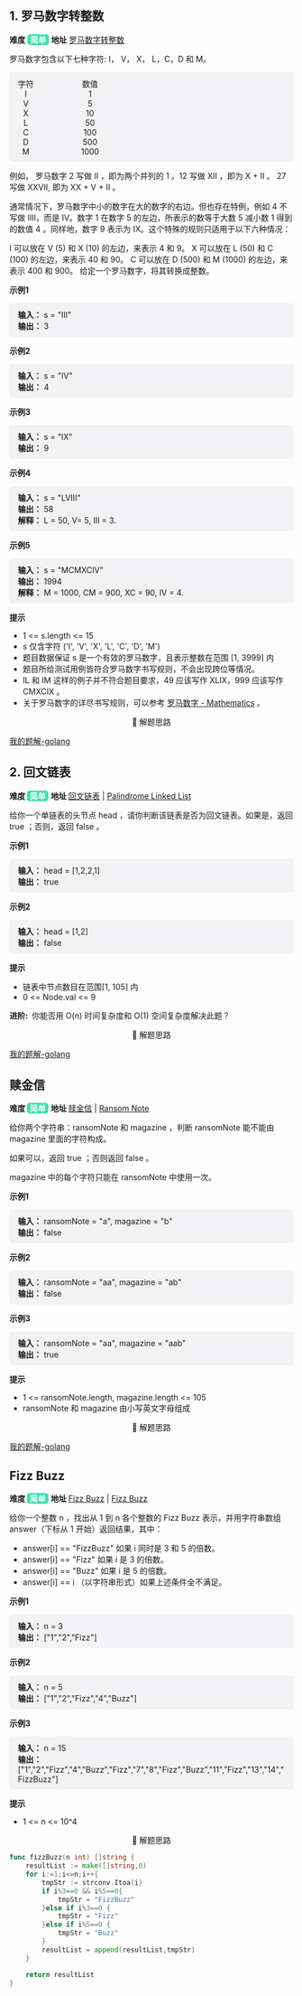 ## 1. 罗马数字转整数

<span style="font-weight:bold;font-size:14px">难度</span> <span style="background:#3de1ad;border-radius:5px;padding:1px 5px;font-weight:bold;color:#ffffff">简单</span>  <span style="font-weight:bold;font-size:14px">地址</span> [罗马数字转整数](https://leetcode.cn/problems/roman-to-integer/)

罗马数字包含以下七种字符: I， V， X， L，C，D 和 M。

<div style="background:#f2f2f4;padding:10px 15px;border-radius:5px;">
<div style="display: inline-block;margin-right: 80px;text-align: center">
    <span>字符</span> <br>
    <span>I</span> <br>
    <span>V</span> <br>
    <span>X</span> <br>
    <span>L</span> <br>
    <span>C</span>  <br>
    <span>D</span>  <br>
    <span>M</span> <br>
</div>
<div style="display: inline-block;text-align: center">
    <span>数值</span>   <br>
    <span>1</span> <br>
    <span>5</span> <br>
    <span>10</span> <br>
    <span>50</span> <br>
    <span>100</span>  <br>
    <span>500</span>  <br>
    <span>1000</span> <br>
</div>
</div>

例如， 罗马数字 2 写做 II ，即为两个并列的 1 。12 写做 XII ，即为 X + II 。 27 写做  XXVII, 即为 XX + V + II 。

通常情况下，罗马数字中小的数字在大的数字的右边。但也存在特例，例如 4 不写做 IIII，而是 IV。数字 1 在数字 5 的左边，所表示的数等于大数 5 减小数 1 得到的数值 4 。同样地，数字 9 表示为 IX。这个特殊的规则只适用于以下六种情况：

I 可以放在 V (5) 和 X (10) 的左边，来表示 4 和 9。
X 可以放在 L (50) 和 C (100) 的左边，来表示 40 和 90。
C 可以放在 D (500) 和 M (1000) 的左边，来表示 400 和 900。
给定一个罗马数字，将其转换成整数。

<span style="font-size:14px;font-weight:bold">示例1</span>

<p style="background:#f2f2f4;padding:10px 15px;border-radius:5px;">
  <span style="font-size:14px;font-weight:bold">输入：</span>
  <span style="font-size:14px;">s = "III"</span>
  <br>
  <span style="font-size:14px;font-weight:bold">输出：</span>
  <span style="font-size:14px;">3</span>
</p>

<span style="font-size:14px;font-weight:bold">示例2</span>

<p style="background:#f2f2f4;padding:10px 15px;border-radius:5px;">
  <span style="font-size:14px;font-weight:bold">输入：</span>
  <span style="font-size:14px;">s = "IV"</span>
  <br>
  <span style="font-size:14px;font-weight:bold">输出：</span>
  <span style="font-size:14px;">4</span>
</p>

<span style="font-size:14px;font-weight:bold">示例3</span>

<p style="background:#f2f2f4;padding:10px 15px;border-radius:5px;">
  <span style="font-size:14px;font-weight:bold">输入：</span>
  <span style="font-size:14px;">s = "IX"</span>
  <br>
  <span style="font-size:14px;font-weight:bold">输出：</span>
  <span style="font-size:14px;">9</span>
</p>

<span style="font-size:14px;font-weight:bold">示例4</span>

<p style="background:#f2f2f4;padding:10px 15px;border-radius:5px;">
  <span style="font-size:14px;font-weight:bold">输入：</span>
  <span style="font-size:14px;">s = "LVIII"</span>
  <br>
  <span style="font-size:14px;font-weight:bold">输出：</span>
  <span style="font-size:14px;">58</span>
  <br>
  <span style="font-size:14px;font-weight:bold">解释：</span>
  <span style="font-size:14px;">L = 50, V= 5, III = 3.</span>
</p>
<span style="font-size:14px;font-weight:bold">示例5</span>

<p style="background:#f2f2f4;padding:10px 15px;border-radius:5px;">
  <span style="font-size:14px;font-weight:bold">输入：</span>
  <span style="font-size:14px;">s = "MCMXCIV"</span>
  <br>
  <span style="font-size:14px;font-weight:bold">输出：</span>
  <span style="font-size:14px;">1994</span>
  <br>
  <span style="font-size:14px;font-weight:bold">解释：</span>
  <span style="font-size:14px;">M = 1000, CM = 900, XC = 90, IV = 4.</span>
</p>

<span style="font-size:14px;font-weight:bold;">提示</span>

<ul>
  <li>1 <= s.length <= 15</li>
  <li>s 仅含字符 ('I', 'V', 'X', 'L', 'C', 'D', 'M')</li>
  <li>题目数据保证 s 是一个有效的罗马数字，且表示整数在范围 [1, 3999] 内</li>
  <li>题目所给测试用例皆符合罗马数字书写规则，不会出现跨位等情况。
</li>
  <li>IL 和 IM 这样的例子并不符合题目要求，49 应该写作 XLIX，999 应该写作 CMXCIX 。</li>
  <li>关于罗马数字的详尽书写规则，可以参考 <a href="https://b2b.partcommunity.com/community/knowledge/zh_CN/detail/10753/%E7%BD%97%E9%A9%AC%E6%95%B0%E5%AD%97#knowledge_article">罗马数字 - Mathematics</a> 。</li>
</ul>
<div style="text-align:center">
  <span>🔑 解题思路</span>
  <p style="display: none">注意 9</p>
</div>

  [我的题解-golang](../golang_code/new_user_list/roman_to_int.go)


## 2. 回文链表

 <span style="font-weight:bold;font-size:14px">难度 </span> <span style="background:#3de1ad;border-radius:5px;padding:1px 5px;font-weight:bold;color:#ffffff">简单</span>  <span style="font-weight:bold;font-size:14px">地址 </span> [回文链表](https://leetcode.cn/problems/palindrome-linked-list/description/) | [Palindrome Linked List](https://leetcode.com/problems/palindrome-linked-list/)

给你一个单链表的头节点 head ，请你判断该链表是否为回文链表。如果是，返回 true ；否则，返回 false 。

<span style="font-size:14px;font-weight:bold;">示例1</span>

<p style="background:#f2f2f4;padding:10px 15px;border-radius:5px">
  <span style="font-size:14px;font-weight:bold">输入：</span>
  <span style="font-size:14px;">head = [1,2,2,1]</span>
  <br>
  <span style="font-size:14px;font-weight:bold">输出：</span>
  <span style="font-size:14px;">true</span>
  <br>
</p>

<span style="font-size:14px;font-weight:bold;">示例2</span>

<p style="background:#f2f2f4;padding:10px 15px;border-radius:5px">
  <span style="font-size:14px;font-weight:bold">输入：</span>
  <span style="font-size:14px;">head = [1,2]</span>
  <br>
  <span style="font-size:14px;font-weight:bold">输出：</span>
  <span style="font-size:14px;">false</span>
  <br>
</p>

<span style="font-size:14px;font-weight:bold;">提示</span>

<ul>
  <li>链表中节点数目在范围[1, 105] 内</li>
  <li>0 <= Node.val <= 9</li>
</ul>

<span style="font-size:14px;font-weight:bold">进阶: </span> <span style="font-size:14px;">你能否用 O(n) 时间复杂度和 O(1) 空间复杂度解决此题？</span>

<div style="text-align:center">
  <span>🔑 解题思路</span>
  <p style="display: none">原地判断</p>
</div>

[我的题解-golang](../golang_code/new_user_list/palindrome_linked_list.go)

## 赎金信
 <span style="font-weight:bold;font-size:14px">难度 </span><span style="background:#3de1ad;border-radius:5px;padding:1px 5px;font-weight:bold;color:#ffffff">简单</span>  <span style="font-weight:bold;font-size:14px">地址 </span>[赎金信](https://leetcode.cn/problems/ransom-note/description/) | [Ransom Note](https://leetcode.com/problems/ransom-note/)

给你两个字符串：ransomNote 和 magazine ，判断 ransomNote 能不能由 magazine 里面的字符构成。

如果可以，返回 true ；否则返回 false 。

magazine 中的每个字符只能在 ransomNote 中使用一次。

<span style="font-size:14px;font-weight:bold;">示例1</span>

<p style="background:#f2f2f4;padding:10px 15px;border-radius:5px">
  <span style="font-size:14px;font-weight:bold">输入：</span>
  <span style="font-size:14px;">ransomNote = "a", magazine = "b"</span>
  <br>
  <span style="font-size:14px;font-weight:bold">输出：</span>
  <span style="font-size:14px;">false</span>
</p>

<span style="font-size:14px;font-weight:bold;">示例2</span>

<p style="background:#f2f2f4;padding:10px 15px;border-radius:5px">
  <span style="font-size:14px;font-weight:bold">输入：</span>
  <span style="font-size:14px;">ransomNote = "aa", magazine = "ab"</span>
  <br>
  <span style="font-size:14px;font-weight:bold">输出：</span>
  <span style="font-size:14px;">false</span>
  <br>
</p>

<span style="font-size:14px;font-weight:bold;">示例3</span>

<p style="background:#f2f2f4;padding:10px 15px;border-radius:5px">
  <span style="font-size:14px;font-weight:bold">输入：</span>
  <span style="font-size:14px;">ransomNote = "aa", magazine = "aab"</span>
  <br>
  <span style="font-size:14px;font-weight:bold">输出：</span>
  <span style="font-size:14px;">true</span>
  <br>
</p>

<span style="font-size:14px;font-weight:bold;">提示</span>

<ul>
  <li>1 <= ransomNote.length, magazine.length <= 105</li>
  <li>ransomNote 和 magazine 由小写英文字母组成</li>
</ul>

<div style="text-align:center">
  <span>🔑 解题思路</span>
  <p style="display: none">计数</p>
</div>

[我的题解-golang](../golang_code/new_user_list/ransom_note.go)

## Fizz Buzz

 <span style="font-weight:bold;font-size:14px">难度 </span> <span style="background:#3de1ad;border-radius:5px;padding:1px 5px;font-weight:bold;color:#ffffff">简单</span>  <span style="font-weight:bold;font-size:14px">地址 </span> [Fizz Buzz](https://leetcode.cn/problems/fizz-buzz/description/) | [Fizz Buzz
 ](https://leetcode.com/problems/fizz-buzz/)

给你一个整数 n ，找出从 1 到 n 各个整数的 Fizz Buzz 表示，并用字符串数组 answer（下标从 1 开始）返回结果，其中：

- answer[i] == "FizzBuzz" 如果 i 同时是 3 和 5 的倍数。
- answer[i] == "Fizz" 如果 i 是 3 的倍数。
- answer[i] == "Buzz" 如果 i 是 5 的倍数。
- answer[i] == i （以字符串形式）如果上述条件全不满足。

<span style="font-size:14px;font-weight:bold;">示例1</span>

<p style="background:#f2f2f4;padding:10px 15px;border-radius:5px">
  <span style="font-size:14px;font-weight:bold">输入：</span>
  <span style="font-size:14px;">n = 3</span>
  <br>
  <span style="font-size:14px;font-weight:bold">输出：</span>
  <span style="font-size:14px;">["1","2","Fizz"]</span>
</p>

<span style="font-size:14px;font-weight:bold;">示例2</span>

<p style="background:#f2f2f4;padding:10px 15px;border-radius:5px">
  <span style="font-size:14px;font-weight:bold">输入：</span>
  <span style="font-size:14px;">n = 5</span>
  <br>
  <span style="font-size:14px;font-weight:bold">输出：</span>
  <span style="font-size:14px;">["1","2","Fizz","4","Buzz"]</span>
</p>

<span style="font-size:14px;font-weight:bold;">示例3</span>

<p style="background:#f2f2f4;padding:10px 15px;border-radius:5px">
  <span style="font-size:14px;font-weight:bold">输入：</span>
  <span style="font-size:14px;">n = 15</span>
  <br>
  <span style="font-size:14px;font-weight:bold">输出：</span>
  <span style="font-size:14px;">["1","2","Fizz","4","Buzz","Fizz","7","8","Fizz","Buzz","11","Fizz","13","14","FizzBuzz"]</span>
</p>

<span style="font-size:14px;font-weight:bold;">提示</span>

<ul>
  <li>1 <= n <= 10^4</li>
</ul>

<div style="text-align:center">
  <span>🔑 解题思路</span>
  <p style="display: none">简单但是，不要忘了用go 的string builder</p>
</div>

```go
func fizzBuzz(n int) []string {
    resultList := make([]string,0)
    for i:=1;i<=n;i++{
        tmpStr := strconv.Itoa(i)
        if i%3==0 && i%5==0{
            tmpStr = "FizzBuzz"
        }else if i%3==0 {
            tmpStr = "Fizz"
        }else if i%5==0 {
            tmpStr = "Buzz"
        }
        resultList = append(resultList,tmpStr)
    }

    return resultList
}
```
